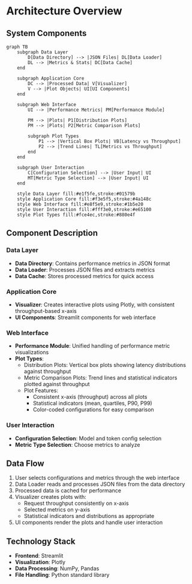 # Architecture Overview

## System Components

```mermaid
graph TB
    subgraph Data Layer
        D[Data Directory] --> |JSON Files| DL[Data Loader]
        DL --> |Metrics & Stats| DC[Data Cache]
    end

    subgraph Application Core
        DC --> |Processed Data| V[Visualizer]
        V --> |Plot Objects| UI[UI Components]
    end

    subgraph Web Interface
        UI --> |Performance Metrics| PM[Performance Module]
        
        PM --> |Plots| P1[Distribution Plots]
        PM --> |Plots| P2[Metric Comparison Plots]
        
        subgraph Plot Types
            P1 --> |Vertical Box Plots| VB[Latency vs Throughput]
            P2 --> |Trend Lines| TL[Metrics vs Throughput]
        end
    end

    subgraph User Interaction
        C[Configuration Selection] --> |User Input| UI
        MT[Metric Type Selection] --> |User Input| UI
    end

    style Data Layer fill:#e1f5fe,stroke:#01579b
    style Application Core fill:#f3e5f5,stroke:#4a148c
    style Web Interface fill:#e8f5e9,stroke:#1b5e20
    style User Interaction fill:#fff3e0,stroke:#e65100
    style Plot Types fill:#fce4ec,stroke:#880e4f
```

## Component Description

### Data Layer
- **Data Directory**: Contains performance metrics in JSON format
- **Data Loader**: Processes JSON files and extracts metrics
- **Data Cache**: Stores processed metrics for quick access

### Application Core
- **Visualizer**: Creates interactive plots using Plotly, with consistent throughput-based x-axis
- **UI Components**: Streamlit components for web interface

### Web Interface
- **Performance Module**: Unified handling of performance metric visualizations
- **Plot Types**:
  - Distribution Plots: Vertical box plots showing latency distributions against throughput
  - Metric Comparison Plots: Trend lines and statistical indicators plotted against throughput
  - Plot Features:
    - Consistent x-axis (throughput) across all plots
    - Statistical indicators (mean, quartiles, P90, P99)
    - Color-coded configurations for easy comparison

### User Interaction
- **Configuration Selection**: Model and token config selection
- **Metric Type Selection**: Choose metrics to analyze

## Data Flow

1. User selects configurations and metrics through the web interface
2. Data Loader reads and processes JSON files from the data directory
3. Processed data is cached for performance
4. Visualizer creates plots with:
   - Request throughput consistently on x-axis
   - Selected metrics on y-axis
   - Statistical indicators and distributions as appropriate
5. UI components render the plots and handle user interaction

## Technology Stack

- **Frontend**: Streamlit
- **Visualization**: Plotly
- **Data Processing**: NumPy, Pandas
- **File Handling**: Python standard library 